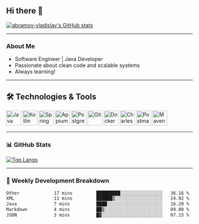 ## Hi there 👋

[![abramov-vladislav's GitHub stats](https://github-readme-stats.vercel.app/api?username=abramov-vladislav&theme=dark&show_icons=true)](https://github.com/abramov-vladislav)

---

### About Me

- Software Engineer | Java Developer
- Passionate about clean code and scalable systems
- Always learning!

---

## 🛠️ Technologies & Tools

<p>
  <!-- Java -->
  <img src="https://cdn.jsdelivr.net/gh/devicons/devicon/icons/java/java-original.svg" width="40" height="40" title="Java"/>
  <!-- Kotlin --> 
  <img src="https://cdn.jsdelivr.net/gh/devicons/devicon/icons/kotlin/kotlin-original.svg" width="40" height="40" title="Kotlin"/>
  <!-- Spring -->
  <img src="https://cdn.jsdelivr.net/gh/devicons/devicon/icons/spring/spring-original.svg" width="40" height="40" title="Spring"/>
  <!-- Appium --> 
  <img src="https://cdn.jsdelivr.net/gh/devicons/devicon@latest/icons/appium/appium-original.svg" width="40" height="40" title="Appium"/>
  <!-- PostgreSQL -->
  <img src="https://cdn.jsdelivr.net/gh/devicons/devicon/icons/postgresql/postgresql-original.svg" width="40" height="40" title="PostgreSQL"/>
  <!-- Git -->
  <img src="https://cdn.jsdelivr.net/gh/devicons/devicon/icons/git/git-original.svg" width="40" height="40" title="Git"/>
  <!-- Docker -->
  <img src="https://cdn.jsdelivr.net/gh/devicons/devicon/icons/docker/docker-original.svg" width="40" height="40" title="Docker"/>
  <!-- Charles Proxy --> 
  <img src="https://cdn.jsdelivr.net/gh/devicons/devicon@latest/icons/charles/charles-original.svg" width="40" height="40" title="Charles Proxy"/>
  <!-- Postman -->
  <img src="https://cdn.jsdelivr.net/gh/devicons/devicon/icons/postman/postman-original.svg" width="40" height="40" title="Postman"/>
  <!-- Maven -->
  <img src="https://cdn.jsdelivr.net/gh/devicons/devicon/icons/maven/maven-original.svg" width="40" height="40" title="Maven"/>
</p>

---

### 📊 GitHub Stats

[![Top Langs](https://github-readme-stats.vercel.app/api/top-langs/?username=abramov-vladislav&layout=compact&theme=dark)](https://github.com/abramov-vladislav)

---

### 📅 Weekly Development Breakdown

<!--START_SECTION:waka-->

```txt
Other             17 mins         █████████░░░░░░░░░░░░░░░░   36.16 %
XML               11 mins         ██████▒░░░░░░░░░░░░░░░░░░   24.92 %
Java              7 mins          ████░░░░░░░░░░░░░░░░░░░░░   16.20 %
Markdown          4 mins          ██▒░░░░░░░░░░░░░░░░░░░░░░   09.00 %
JSON              3 mins          █▓░░░░░░░░░░░░░░░░░░░░░░░   07.15 %
```

<!--END_SECTION:waka-->

